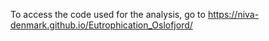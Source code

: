 To access the code used for the analysis, go to https://niva-denmark.github.io/Eutrophication_Oslofjord/
